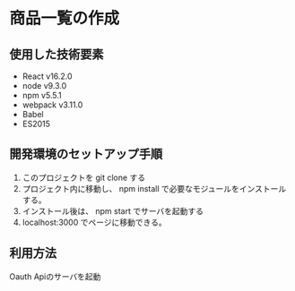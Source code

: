 # 商品一覧の作成
## 使用した技術要素
 - React v16.2.0
 - node v9.3.0
 - npm v5.5.1
 - webpack v3.11.0
 - Babel
 - ES2015

## 開発環境のセットアップ手順
1. このプロジェクトを git clone する
2. プロジェクト内に移動し、 npm install で必要なモジュールをインストールする。
3. インストール後は、 npm start でサーバを起動する
4. localhost:3000 でページに移動できる。

## 利用方法
Oauth Apiのサーバを起動

